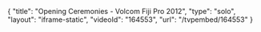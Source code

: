 {
    "title": "Opening Ceremonies - Volcom Fiji Pro 2012",
    "type": "solo",
    "layout": "iframe-static",
    "videoId": "164553",
    "url": "\/tvpembed\/164553"
}